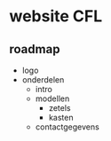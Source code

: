 # website CFL

## roadmap
- logo
- onderdelen
  - intro
  - modellen
    - zetels
    - kasten
  - contactgegevens

